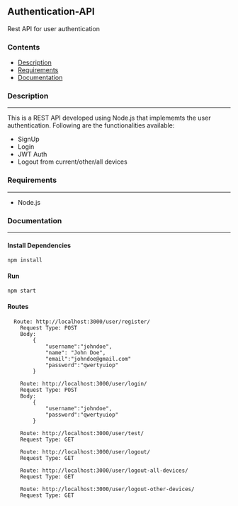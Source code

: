 ## Authentication-API
Rest API for user authentication

### Contents
* [Description](#Description)
* [Requirements](#Requirements)
* [Documentation](#Documentation)

### Description
----
This is a REST API developed using Node.js that implememts the user authentication. Following are the functionalities available:

* SignUp
* Login
* JWT Auth
* Logout from current/other/all devices


### Requirements
----
* Node.js

### Documentation
----

#### Install Dependencies
```
npm install
```

#### Run
```
npm start
```

#### Routes
```
  Route: http://localhost:3000/user/register/
    Request Type: POST
    Body:
        {
            "username":"johndoe",
            "name": "John Doe",
            "email":"johndoe@gmail.com"
            "password":"qwertyuiop"
        }
```
```
    Route: http://localhost:3000/user/login/
    Request Type: POST
    Body:
        {
            "username":"johndoe",
            "password":"qwertyuiop"
        }
```
```
    Route: http://localhost:3000/user/test/
    Request Type: GET
```
```
    Route: http://localhost:3000/user/logout/
    Request Type: GET
```
```
    Route: http://localhost:3000/user/logout-all-devices/
    Request Type: GET
```
```
    Route: http://localhost:3000/user/logout-other-devices/
    Request Type: GET
```
